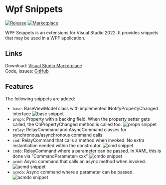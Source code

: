 # Wpf Snippets
[![Release](https://github.com/niklashempel/WpfSnippets/actions/workflows/release-pipeline.yml/badge.svg?branch=main)](https://github.com/niklashempel/WpfSnippets/actions/workflows/release-pipeline.yml)  [![Marketplace](https://vsmarketplacebadge.apphb.com/version/niklashempel.WpfSnippets.svg)](https://marketplace.visualstudio.com/items?itemName=niklashempel.WpfSnippets)<br/>

WPF Snippets is an extensions for Visual Studio 2022. It provides snippets that may be used in a WPF application.

<h2>Links</h2>
Download: <a title="Visual Studio Marketplace" href="https://marketplace.visualstudio.com/items?itemName=niklashempel.WpfSnippets" target="_blank">Visual Studio Marketplace</a> <br />
Code, Issues: <a title="GitHub" href="https://github.com/niklashempel/WpfSnippets" target="_blank">GitHub</a> <br />

<h2>Features</h2>

The following snippets are added:

- `base`: BaseViewModel class with implemented INotifyPropertyChanged interface
![base snippet](https://github.com/niklashempel/WpfSnippets/images/base.png)
- `propn`: Property with a backing field. When the property setter gets called, the OnPropertyChanged method is called too.
![propn snippet](https://github.com/niklashempel/WpfSnippets/images/propn.png)
- `relay`: RelayCommand and AsyncCommand classes for synchronous/asynchronous command calls
- `cmd`: RelayCommand that calls a method when invoked. No extra instantiation needed within the constrcutor.
![cmd snippet](https://github.com/niklashempel/WpfSnippets/images/cmd.png)
- `cmdo`: RelayCommand where a parameter can be passed. In XAML this is done via "CommandParameter=xxx"
![cmdo snippet](https://github.com/niklashempel/WpfSnippets/images/cmdo.png)
- `acmd`: Async command that calls an async method when invoked.
![acmd snippet](https://github.com/niklashempel/WpfSnippets/images/acmd.png)
- `acmdo`: Async command where a parameter can be passed.
![acmdo snippet](https://github.com/niklashempel/WpfSnippets/images/acmdo.png)
